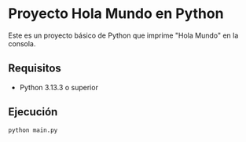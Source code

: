 # Proyecto Hola Mundo en Python

Este es un proyecto básico de Python que imprime "Hola Mundo" en la consola.

## Requisitos
- Python 3.13.3 o superior

## Ejecución

```bash
python main.py
```

